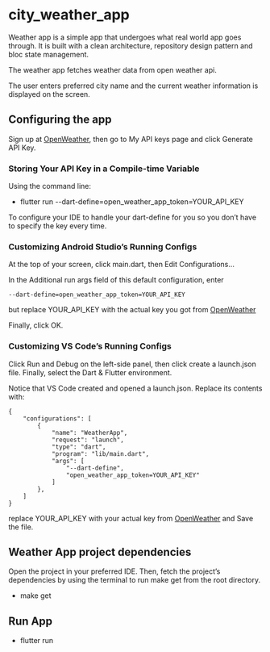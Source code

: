 # city_weather_app

Weather app is a simple app that undergoes what real world app goes through. It is built with
a clean architecture, repository design pattern and bloc state management.

The weather app fetches weather data from open weather api. 

The user enters preferred city name and the current weather information is displayed on the screen. 

## Configuring the app
Sign up at [OpenWeather](https://openweathermap.org "Open weather home"), then go to My API keys page and click
Generate API Key. 

### Storing Your API Key in a Compile-time Variable

Using the command line:

- flutter run --dart-define=open_weather_app_token=YOUR_API_KEY

To configure your IDE to handle your dart-define for you so you don’t have to specify the key every time.

### Customizing Android Studio’s Running Configs

At the top of your screen, click main.dart, then Edit Configurations…

In the Additional run args field of this default configuration, enter 

```
--dart-define=open_weather_app_token=YOUR_API_KEY
```

but replace YOUR_API_KEY with the actual key you got from [OpenWeather](https://openweathermap.org "Open weather home")

Finally, click OK.

### Customizing VS Code’s Running Configs

Click Run and Debug on the left-side panel, then click create a launch.json
file. Finally, select the Dart & Flutter environment.

Notice that VS Code created and opened a launch.json. Replace its contents with:

```
{
    "configurations": [
        {
            "name": "WeatherApp",
            "request": "launch",
            "type": "dart",
            "program": "lib/main.dart",
            "args": [
                "--dart-define",
                "open_weather_app_token=YOUR_API_KEY"
            ]
        },
    ]
}
```
replace YOUR_API_KEY with your actual key from [OpenWeather](https://openweathermap.org "Open weather home") and Save the file.

## Weather App project dependencies

Open the project in your preferred IDE. Then, fetch the project’s dependencies by using the terminal to
run make get from the root directory.
- make get 

## Run App
- flutter run